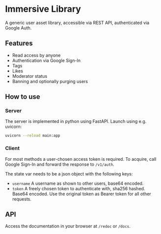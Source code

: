 # Immersive Library

A generic user asset library, accessible via REST API, authenticated via Google Auth.

## Features

* Read access by anyone
* Authentication via Google Sign-In
* Tags
* Likes
* Moderator status
* Banning and optionally purging users

## How to use

### Server

The server is implemented in python using FastAPI. Launch using e.g. uvicorn:

```sh
uvicorn --reload main:app
```

### Client

For most methods a user-chosen access token is required.
To acquire, call Google Sign-In and forward the response to `/v1/auth`.

The state var needs to be a json object with the following keys:

* `username` A username as shown to other users, base64 encoded.
* `token` A freely chosen token to authenticate with, sha256 hashed. Base64 encoded. Use the original token as Bearer
  token for all other requests.

## API

Access the documentation in your browser at `/redoc` or `/docs`.
